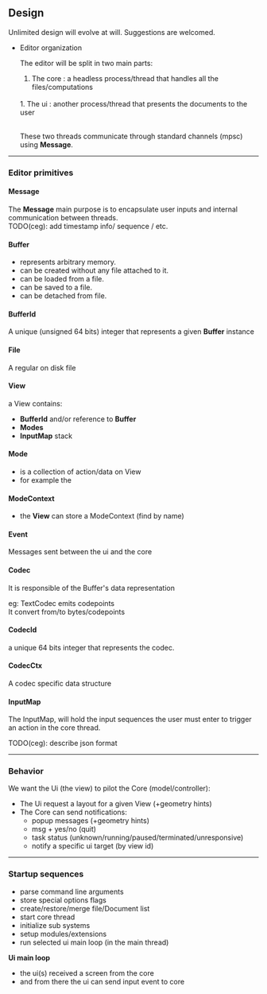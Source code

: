 ## Design

Unlimited design will evolve at will. Suggestions are welcomed.

- Editor organization

  The editor will be split in two main parts:<br/>
     1. The core : a headless process/thread that handles all the files/computations
     <br/>
     1. The ui : another process/thread that presents the documents to the user<br/>
     <br/>

     These two threads communicate through standard channels (mpsc) using **Message**.<br/>

------

### Editor primitives

#### Message
The **Message** main purpose is to encapsulate user inputs and internal communication between threads.<br/>
TODO(ceg): add timestamp info/ sequence / etc.<br/>


#### Buffer
- represents arbitrary memory.<br/>
- can be created without any file attached to it.<br/>
- can be loaded from a file.<br/>
- can be saved to a file.<br/>
- can be detached from file.<br/>

#### BufferId
A unique (unsigned 64 bits) integer that represents a given **Buffer** instance<br/>

#### File
A regular on disk file

#### View

a View contains:
   - **BufferId** and/or reference to **Buffer**
   - **Modes**
   - **InputMap** stack

#### Mode
   - is a collection of action/data on View
   - for example the

#### ModeContext
   - the **View** can store a ModeContext (find by name)

#### Event
Messages sent between the ui and the core


#### Codec
It is responsible of the Buffer's data representation

eg: TextCodec emits codepoints<br/>
It convert from/to bytes/codepoints

#### CodecId
a unique 64 bits integer that represents the codec.

#### CodecCtx
A codec specific data structure

#### InputMap
The InputMap, will hold the input sequences the user must enter to trigger an action in the core thread.

  TODO(ceg): describe json format

------

### Behavior

We want the Ui (the view) to pilot the Core (model/controller):<br/>
- The Ui request a layout for a given View (+geometry hints)<br/>
- The Core can send notifications:
  * popup messages (+geometry hints)<br/>
  * msg + yes/no   (quit)<br/>
  * task status (unknown/running/paused/terminated/unresponsive)<br/>
  * notify a specific ui target (by view id)<br/>

------

### Startup sequences

- parse command line arguments<br/>
- store special options flags<br/>
- create/restore/merge file/Document list<br/>
- start core thread<br/>
- initialize sub systems<br/>
- setup modules/extensions<br/>
- run selected ui main loop (in the main thread)<br/>

 **Ui main loop**<br>
 - the ui(s) received a screen from the core
 - and from there the ui can send input event to core
